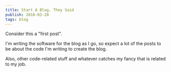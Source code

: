 ```yaml
---
title: Start A Blog, They Said
publish: 2016-03-20
tags: blog
---
```

Consider this a "first post".

I'm writing the software for the blog as I go, so expect a lot of the posts
to be about the code I'm writing to create the blog.

Also, other code-related stuff and whatever catches my fancy that is related
to my job.
